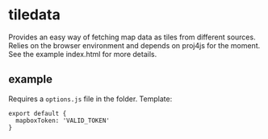 # tiledata
Provides an easy way of fetching map data as tiles from different sources. Relies on the browser environment and depends on proj4js for the moment. See the example index.html for more details.

## example
Requires a `options.js` file in the folder. Template:
```
export default {
  mapboxToken: 'VALID_TOKEN'
}
```
